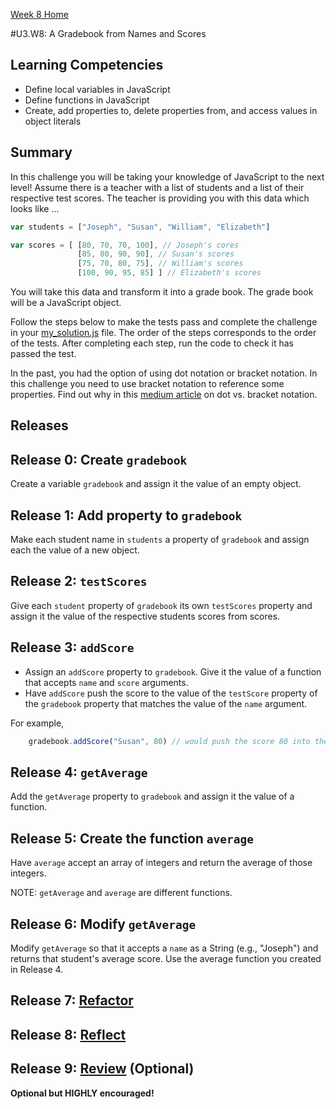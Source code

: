 [Week 8 Home](../)

#U3.W8: A Gradebook from Names and Scores

## Learning Competencies
- Define local variables in JavaScript
- Define functions in JavaScript
- Create, add properties to, delete properties from, and access values in object literals

## Summary
In this challenge you will be taking your knowledge of JavaScript to the next level! Assume there is a teacher with a list of students and a list of their respective test scores.  The teacher is providing you with this data which looks like ...

```javascript
var students = ["Joseph", "Susan", "William", "Elizabeth"]

var scores = [ [80, 70, 70, 100], // Joseph's cores
               [85, 80, 90, 90], // Susan's scores
               [75, 70, 80, 75], // William's scores
               [100, 90, 95, 85] ] // Elizabeth's scores
```

You will take this data and transform it into a grade book.  The grade book will be a JavaScript object.

Follow the steps below to make the tests pass and complete the challenge in your [my_solution.js](my_solution.js) file. The order of the steps
corresponds to the order of the tests. After completing each step, run the code to check it has passed the test.

In the past, you had the option of using dot notation or bracket notation. In this challenge you need to use bracket notation to reference some properties. Find out why in this [medium article](https://medium.com/@prufrock123/js-dot-notation-vs-bracket-notation-797c4e34f01d) on dot vs. bracket notation.

## Releases
## Release 0: Create `gradebook`

Create a variable `gradebook` and assign it the value of an empty object.

## Release 1: Add property to `gradebook`

Make each student name in `students` a property of `gradebook` and assign each the value of a new object.

## Release 2: `testScores`

Give each `student` property of `gradebook` its own `testScores` property and assign it the value of the respective students scores from scores.

## Release 3: `addScore`

- Assign an `addScore` property to `gradebook`. Give it the value of a function that accepts `name` and `score` arguments.
- Have `addScore` push the score to the value of the `testScore` property of the `gradebook` property that matches the value of the `name` argument.

For example,
```javascript
    gradebook.addScore("Susan", 80) // would push the score 80 into the value of gradebook.Susan.testScores.
```
## Release 4: `getAverage`

Add the `getAverage` property to `gradebook` and assign it the value of a function.

## Release 5: Create the function `average`

Have `average` accept an array of integers and return the average of those integers.

NOTE: `getAverage` and `average` are different functions.

## Release 6: Modify `getAverage`

Modify `getAverage` so that it accepts a `name` as a String (e.g., "Joseph") and returns that student's average score. Use the average function you created in Release 4.

## Release 7: [Refactor](https://github.com/Devbootcamp/phase-0-handbook/blob/master/coding-references/refactoring.md)

## Release 8: [Reflect](https://github.com/Devbootcamp/phase-0-handbook/blob/master/coding-references/reflection-guidelines.md)

## Release 9: [Review](https://github.com/Devbootcamp/phase-0-handbook/blob/master/coding-references/review.md) (Optional)
**Optional but HIGHLY encouraged!**

